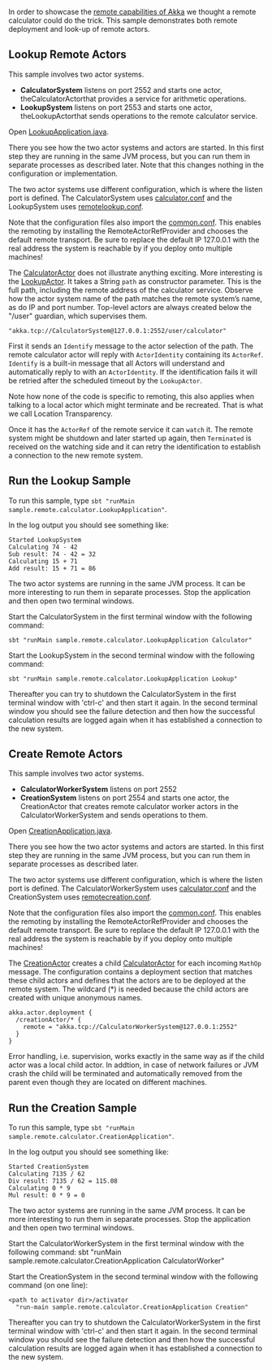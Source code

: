 In order to showcase the [remote capabilities of Akka](http://doc.akka.io/docs/akka/2.5/java/remoting.html) we thought a remote calculator could do the trick. This sample demonstrates both remote deployment and look-up of remote actors.

## Lookup Remote Actors

This sample involves two actor systems.

- **CalculatorSystem** listens on port 2552 and starts one actor, theCalculatorActorthat provides a service for arithmetic operations.
- **LookupSystem** listens on port 2553 and starts one actor, theLookupActorthat sends operations to the remote calculator service.

Open [LookupApplication.java](src/main/java/sample/remote/calculator/LookupApplication.java).

There you see how the two actor systems and actors are started. In this first step they are running in the same JVM process, but you can run them in separate processes as described later. Note that this changes nothing in the configuration or implementation.

The two actor systems use different configuration, which is where the listen port is defined. The CalculatorSystem uses [calculator.conf](src/main/resources/calculator.conf) and the LookupSystem uses [remotelookup.conf](src/main/resources/remotelookup.conf).

Note that the configuration files also import the [common.conf](src/main/resources/common.conf). This enables the remoting by installing the RemoteActorRefProvider and chooses the default remote transport. Be sure to replace the default IP 127.0.0.1 with the real address the system is reachable by if you deploy onto multiple machines!

The [CalculatorActor](src/main/java/sample/remote/calculator/CalculatorActor.java) does not illustrate anything exciting. More interesting is the [LookupActor](src/main/java/sample/remote/calculator/LookupActor.java). It takes a String `path` as constructor parameter. This is the full path, including the remote address of the calculator service. Observe how the actor system name of the path matches the remote system’s name, as do IP and port number. Top-level actors are always created below the "/user" guardian, which supervises them.

    "akka.tcp://CalculatorSystem@127.0.0.1:2552/user/calculator"

First it sends an `Identify` message to the actor selection of the path. The remote calculator actor will reply with `ActorIdentity` containing its `ActorRef`. `Identify` is a built-in message that all Actors will understand and automatically reply to with an `ActorIdentity`. If the identification fails it will be retried after the scheduled timeout by the `LookupActor`.

Note how none of the code is specific to remoting, this also applies when talking to a local actor which might terminate and be recreated. That is what we call Location Transparency.

Once it has the `ActorRef` of the remote service it can `watch` it. The remote system might be shutdown and later started up again, then `Terminated` is received on the watching side and it can retry the identification to establish a connection to the new remote system.

## Run the Lookup Sample

To run this sample, type `sbt "runMain sample.remote.calculator.LookupApplication"`.

In the log output you should see something like:

    Started LookupSystem
    Calculating 74 - 42
    Sub result: 74 - 42 = 32
    Calculating 15 + 71
    Add result: 15 + 71 = 86

The two actor systems are running in the same JVM process. It can be more interesting to run them in separate processes. Stop the application and then open two terminal windows.

Start the CalculatorSystem in the first terminal window with the following command:

    sbt "runMain sample.remote.calculator.LookupApplication Calculator"

Start the LookupSystem in the second terminal window with the following command:

    sbt "runMain sample.remote.calculator.LookupApplication Lookup"

Thereafter you can try to shutdown the CalculatorSystem in the first terminal window with 'ctrl-c' and then start it again. In the second terminal window you should see the failure detection and then how the successful calculation results are logged again when it has established a connection to the new system.

## Create Remote Actors

This sample involves two actor systems.

- **CalculatorWorkerSystem** listens on port 2552
- **CreationSystem** listens on port 2554 and starts one actor, the CreationActor that creates remote calculator worker actors in the CalculatorWorkerSystem and sends operations to them.

Open [CreationApplication.java](src/main/java/sample/remote/calculator/CreationApplication.java).

There you see how the two actor systems and actors are started. In this first step they are running in the same JVM process, but you can run them in separate processes as described later.

The two actor systems use different configuration, which is where the listen port is defined. The CalculatorWorkerSystem uses [calculator.conf](src/main/resources/calculator.conf) and the CreationSystem uses [remotecreation.conf](src/main/resources/remotecreation.conf).

Note that the configuration files also import the [common.conf](src/main/resources/common.conf). This enables the remoting by installing the RemoteActorRefProvider and chooses the default remote transport. Be sure to replace the default IP 127.0.0.1 with the real address the system is reachable by if you deploy onto multiple machines!

The [CreationActor](src/main/java/sample/remote/calculator/CreationActor.java) creates a child [CalculatorActor](src/main/java/sample/remote/calculator/CalculatorActor.java) for each incoming `MathOp` message. The configuration contains a deployment section that matches these child actors and defines that the actors are to be deployed at the remote system. The wildcard (*) is needed because the child actors are created with unique anonymous names.

    akka.actor.deployment {
      /creationActor/* {
        remote = "akka.tcp://CalculatorWorkerSystem@127.0.0.1:2552"
      }
    }

Error handling, i.e. supervision, works exactly in the same way as if the child actor was a local child actor. In addtion, in case of network failures or JVM crash the child will be terminated and automatically removed from the parent even though they are located on different machines.

## Run the Creation Sample

To run this sample, type `sbt "runMain sample.remote.calculator.CreationApplication"`.

In the log output you should see something like:

    Started CreationSystem
    Calculating 7135 / 62
    Div result: 7135 / 62 = 115.08
    Calculating 0 * 9
    Mul result: 0 * 9 = 0

The two actor systems are running in the same JVM process. It can be more interesting to run them in separate processes. Stop the application and then open two terminal windows.


Start the CalculatorWorkerSystem in the first terminal window with the following command:
    sbt "runMain sample.remote.calculator.CreationApplication CalculatorWorker"

Start the CreationSystem in the second terminal window with the following command (on one line):

    <path to activator dir>/activator 
      "run-main sample.remote.calculator.CreationApplication Creation"

Thereafter you can try to shutdown the CalculatorWorkerSystem in the first terminal window with 'ctrl-c' and then start it again. In the second terminal window you should see the failure detection and then how the successful calculation results are logged again when it has established a connection to the new system.
